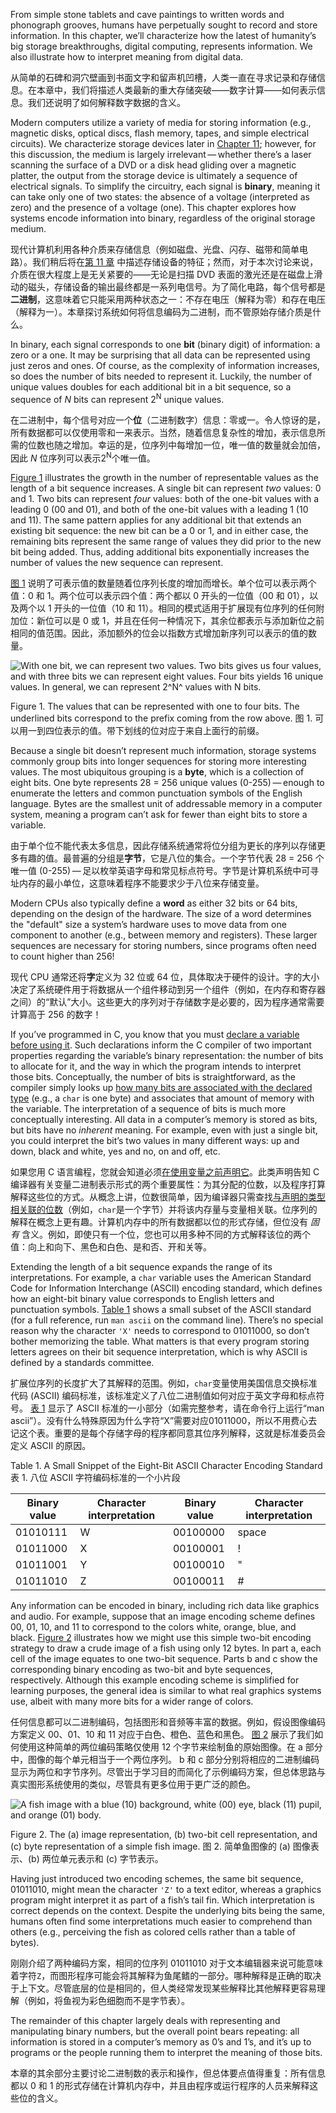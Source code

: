 From simple stone tablets and cave paintings to written words and phonograph grooves, humans have perpetually sought to record and store information. In this chapter, we’ll characterize how the latest of humanity’s big storage breakthroughs, digital computing, represents information. We also illustrate how to interpret meaning from digital data.

从简单的石碑和洞穴壁画到书面文字和留声机凹槽，人类一直在寻求记录和存储信息。在本章中，我们将描述人类最新的重大存储突破——数字计算——如何表示信息。我们还说明了如何解释数字数据的含义。

Modern computers utilize a variety of media for storing information (e.g., magnetic disks, optical discs, flash memory, tapes, and simple electrical circuits). We characterize storage devices later in [Chapter 11](https://diveintosystems.org/book/C11-MemHierarchy/devices.html#_storage_devices); however, for this discussion, the medium is largely irrelevant — whether there’s a laser scanning the surface of a DVD or a disk head gliding over a magnetic platter, the output from the storage device is ultimately a sequence of electrical signals. To simplify the circuitry, each signal is **binary**, meaning it can take only one of two states: the absence of a voltage (interpreted as zero) and the presence of a voltage (one). This chapter explores how systems encode information into binary, regardless of the original storage medium.

现代计算机利用各种介质来存储信息（例如磁盘、光盘、闪存、磁带和简单电路）。我们稍后将在[第 11 章](https://diveintosystems.org/book/C11-MemHierarchy/devices.html#_storage_devices) 中描述存储设备的特征；然而，对于本次讨论来说，介质在很大程度上是无关紧要的——无论是扫描 DVD 表面的激光还是在磁盘上滑动的磁头，存储设备的输出最终都是一系列电信号。为了简化电路，每个信号都是**二进制**，这意味着它只能采用两种状态之一：不存在电压（解释为零）和存在电压（解释为一）。本章探讨系统如何将信息编码为二进制，而不管原始存储介质是什么。

In binary, each signal corresponds to one **bit** (binary digit) of information: a zero or a one. It may be surprising that all data can be represented using just zeros and ones. Of course, as the complexity of information increases, so does the number of bits needed to represent it. Luckily, the number of unique values doubles for each additional bit in a bit sequence, so a sequence of _N_ bits can represent 2<sup>N</sup> unique values.

在二进制中，每个信号对应一个**位**（二进制数字）信息：零或一。令人惊讶的是，所有数据都可以仅使用零和一来表示。当然，随着信息复杂性的增加，表示信息所需的位数也随之增加。幸运的是，位序列中每增加一位，唯一值的数量就会加倍，因此 _N_ 位序列可以表示2<sup>N</sup>个唯一值。

[Figure 1](https://diveintosystems.org/book/C4-Binary/index.html#FigNumberOfBitsValues) illustrates the growth in the number of representable values as the length of a bit sequence increases. A single bit can represent _two_ values: 0 and 1. Two bits can represent _four_ values: both of the one-bit values with a leading 0 (00 and 01), and both of the one-bit values with a leading 1 (10 and 11). The same pattern applies for any additional bit that extends an existing bit sequence: the new bit can be a 0 or 1, and in either case, the remaining bits represent the same range of values they did prior to the new bit being added. Thus, adding additional bits exponentially increases the number of values the new sequence can represent.

[图 1](https://diveintosystems.org/book/C4-Binary/index.html#FigNumberOfBitsValues) 说明了可表示值的数量随着位序列长度的增加而增长。单个位可以表示两个值：0 和 1。两个位可以表示四个值：两个都以 0 开头的一位值（00 和 01），以及两个以 1 开头的一位值（10 和 11）。相同的模式适用于扩展现有位序列的任何附加位：新位可以是 0 或 1，并且在任何一种情况下，其余位都表示与添加新位之前相同的值范围。因此，添加额外的位会以指数方式增加新序列可以表示的值的数量。

![With one bit, we can represent two values.  Two bits gives us four values, and with three bits we can represent eight values.  Four bits yields 16 unique values.  In general, we can represent 2^N^ values with N bits.](https://diveintosystems.org/book/C4-Binary/_images/NumberOfBitsValues.png)

Figure 1. The values that can be represented with one to four bits. The underlined bits correspond to the prefix coming from the row above.
图 1. 可以用一到四位表示的值。带下划线的位对应于来自上面行的前缀。

Because a single bit doesn’t represent much information, storage systems commonly group bits into longer sequences for storing more interesting values. The most ubiquitous grouping is a **byte**, which is a collection of eight bits. One byte represents 28 = 256 unique values (0-255) — enough to enumerate the letters and common punctuation symbols of the English language. Bytes are the smallest unit of addressable memory in a computer system, meaning a program can’t ask for fewer than eight bits to store a variable.

由于单个位不能代表太多信息，因此存储系统通常将位分组为更长的序列以存储更多有趣的值。最普遍的分组是**字节**，它是八位的集合。一个字节代表 28 = 256 个唯一值 (0-255) — 足以枚举英语字母和常见标点符号。字节是计算机系统中可寻址内存的最小单位，这意味着程序不能要求少于八位来存储变量。

Modern CPUs also typically define a **word** as either 32 bits or 64 bits, depending on the design of the hardware. The size of a word determines the "default" size a system’s hardware uses to move data from one component to another (e.g., between memory and registers). These larger sequences are necessary for storing numbers, since programs often need to count higher than 256!
  
现代 CPU 通常还将**字**定义为 32 位或 64 位，具体取决于硬件的设计。字的大小决定了系统硬件用于将数据从一个组件移动到另一个组件（例如，在内存和寄存器之间）的“默认”大小。这些更大的序列对于存储数字是必要的，因为程序通常需要计算高于 256 的数字！

If you’ve programmed in C, you know that you must [declare a variable before using it](https://diveintosystems.org/book/C1-C_intro/getting_started.html#_variables_and_c_numeric_types). Such declarations inform the C compiler of two important properties regarding the variable’s binary representation: the number of bits to allocate for it, and the way in which the program intends to interpret those bits. Conceptually, the number of bits is straightforward, as the compiler simply looks up [how many bits are associated with the declared type](https://diveintosystems.org/book/C1-C_intro/getting_started.html#_c_numeric_types) (e.g., a `char` is one byte) and associates that amount of memory with the variable. The interpretation of a sequence of bits is much more conceptually interesting. All data in a computer’s memory is stored as bits, but bits have no _inherent_ meaning. For example, even with just a single bit, you could interpret the bit’s two values in many different ways: up and down, black and white, yes and no, on and off, etc.

如果您用 C 语言编程，您就会知道必须[在使用变量之前声明它](https://diveintosystems.org/book/C1-C_intro/getting_started.html#_variables_and_c_numeric_types)。此类声明告知 C 编译器有关变量二进制表示形式的两个重要属性：为其分配的位数，以及程序打算解释这些位的方式。从概念上讲，位数很简单，因为编译器只需查找[与声明的类型相关联的位数](https://diveintosystems.org/book/C1-C_intro/getting_started.html#_c_numeric_types)（例如，`char`是一个字节）并将该内存量与变量相关联。位序列的解释在概念上更有趣。计算机内存中的所有数据都以位的形式存储，但位没有 _固有_ 含义。例如，即使只有一个位，您也可以用多种不同的方式解释该位的两个值：向上和向下、黑色和白色、是和否、开和关等。

Extending the length of a bit sequence expands the range of its interpretations. For example, a `char` variable uses the American Standard Code for Information Interchange (ASCII) encoding standard, which defines how an eight-bit binary value corresponds to English letters and punctuation symbols. [Table 1](https://diveintosystems.org/book/C4-Binary/index.html#TabAscii) shows a small subset of the ASCII standard (for a full reference, run `man ascii` on the command line). There’s no special reason why the character `'X'` needs to correspond to 01011000, so don’t bother memorizing the table. What matters is that every program storing letters agrees on their bit sequence interpretation, which is why ASCII is defined by a standards committee.

扩展位序列的长度扩大了其解释的范围。例如，`char`变量使用美国信息交换标准代码 (ASCII) 编码标准，该标准定义了八位二进制值如何对应于英文字母和标点符号。 [表 1](https://diveintosystems.org/book/C4-Binary/index.html#TabAscii) 显示了 ASCII 标准的一小部分（如需完整参考，请在命令行上运行“man ascii”）。没有什么特殊原因为什么字符“X”需要对应01011000，所以不用费心去记这个表。重要的是每个存储字母的程序都同意其位序列解释，这就是标准委员会定义 ASCII 的原因。

Table 1. A Small Snippet of the Eight-Bit ASCII Character Encoding Standard
表 1. 八位 ASCII 字符编码标准的一个小片段

|Binary value|Character interpretation|Binary value|Character interpretation|
|---|---|---|---|
|01010111|W|00100000|space|
|01011000|X|00100001|!|
|01011001|Y|00100010|"|
|01011010|Z|00100011|#|

Any information can be encoded in binary, including rich data like graphics and audio. For example, suppose that an image encoding scheme defines 00, 01, 10, and 11 to correspond to the colors white, orange, blue, and black. [Figure 2](https://diveintosystems.org/book/C4-Binary/index.html#FigImageRepresentation) illustrates how we might use this simple two-bit encoding strategy to draw a crude image of a fish using only 12 bytes. In part a, each cell of the image equates to one two-bit sequence. Parts b and c show the corresponding binary encoding as two-bit and byte sequences, respectively. Although this example encoding scheme is simplified for learning purposes, the general idea is similar to what real graphics systems use, albeit with many more bits for a wider range of colors.

任何信息都可以二进制编码，包括图形和音频等丰富的数据。例如，假设图像编码方案定义 00、01、10 和 11 对应于白色、橙色、蓝色和黑色。 [图 2](https://diveintosystems.org/book/C4-Binary/index.html#FigImageRepresentation) 展示了我们如何使用这种简单的两位编码策略仅使用 12 个字节来绘制鱼的原始图像。在 a 部分中，图像的每个单元相当于一个两位序列。 b 和 c 部分分别将相应的二进制编码显示为两位和字节序列。尽管出于学习目的而简化了示例编码方案，但总体思路与真实图形系统使用的类似，尽管具有更多位用于更广泛的颜色。

![A fish image with a blue (10) background, white (00) eye, black (11) pupil, and orange (01) body.](https://diveintosystems.org/book/C4-Binary/_images/ImageRepresentation.png)

Figure 2. The (a) image representation, (b) two-bit cell representation, and (c) byte representation of a simple fish image.
图 2. 简单鱼图像的 (a) 图像表示、(b) 两位单元表示和 (c) 字节表示。

Having just introduced two encoding schemes, the same bit sequence, 01011010, might mean the character `'Z'` to a text editor, whereas a graphics program might interpret it as part of a fish’s tail fin. Which interpretation is correct depends on the context. Despite the underlying bits being the same, humans often find some interpretations much easier to comprehend than others (e.g., perceiving the fish as colored cells rather than a table of bytes).

刚刚介绍了两种编码方案，相同的位序列 01011010 对于文本编辑器来说可能意味着字符`Z`，而图形程序可能会将其解释为鱼尾鳍的一部分。哪种解释是正确的取决于上下文。尽管底层的位是相同的，但人类经常发现某些解释比其他解释更容易理解（例如，将鱼视为彩色细胞而不是字节表）。

The remainder of this chapter largely deals with representing and manipulating binary numbers, but the overall point bears repeating: all information is stored in a computer’s memory as 0’s and 1’s, and it’s up to programs or the people running them to interpret the meaning of those bits.

本章的其余部分主要讨论二进制数的表示和操作，但总体要点值得重复：所有信息都以 0 和 1 的形式存储在计算机内存中，并且由程序或运行程序的人员来解释这些位的含义。